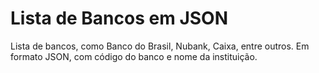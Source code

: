 # Lista de Bancos em JSON
Lista de bancos, como Banco do Brasil, Nubank, Caixa, entre outros. Em formato JSON, com código do banco e nome da instituição.
